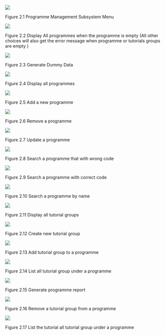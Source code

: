 

![](Aspose.Words.0cc624aa-32b7-4570-a35a-d168bbc07186.001.png)

Figure 2.1 Programme Management Subsystem Menu



![](Aspose.Words.0cc624aa-32b7-4570-a35a-d168bbc07186.002.png)

Figure 2.2 Display All programmes when the programme is empty (All other choices will also get the error message when programme or tutorials groups are empty )

![](Aspose.Words.0cc624aa-32b7-4570-a35a-d168bbc07186.003.png)

Figure 2.3 Generate Dummy Data

![](Aspose.Words.0cc624aa-32b7-4570-a35a-d168bbc07186.004.png)

Figure 2.4 Display all programmes

![](Aspose.Words.0cc624aa-32b7-4570-a35a-d168bbc07186.005.png)

Figure 2.5 Add a new programme

![](Aspose.Words.0cc624aa-32b7-4570-a35a-d168bbc07186.006.png)

Figure 2.6 Remove a programme


![](Aspose.Words.0cc624aa-32b7-4570-a35a-d168bbc07186.007.png)

Figure 2.7 Update a programme



![](Aspose.Words.0cc624aa-32b7-4570-a35a-d168bbc07186.008.png)

Figure 2.8 Search a programme that with wrong code

![](Aspose.Words.0cc624aa-32b7-4570-a35a-d168bbc07186.009.png)

Figure 2.9 Search a programme with correct code





![](Aspose.Words.0cc624aa-32b7-4570-a35a-d168bbc07186.010.png)

Figure 2.10 Search a programme by name

![](Aspose.Words.0cc624aa-32b7-4570-a35a-d168bbc07186.011.png)

Figure 2.11 Display all tutorial groups

![](Aspose.Words.0cc624aa-32b7-4570-a35a-d168bbc07186.012.png)

Figure 2.12 Create new tutorial group


![](Aspose.Words.0cc624aa-32b7-4570-a35a-d168bbc07186.013.png)

Figure 2.13 Add tutorial group to a programme


![](Aspose.Words.0cc624aa-32b7-4570-a35a-d168bbc07186.014.png)

Figure 2.14 List all tutorial group under a programme

![](Aspose.Words.0cc624aa-32b7-4570-a35a-d168bbc07186.015.png)

Figure 2.15 Generate programme report


![](Aspose.Words.0cc624aa-32b7-4570-a35a-d168bbc07186.016.png)

Figure 2.16 Remove a tutorial group from a programme

![](Aspose.Words.0cc624aa-32b7-4570-a35a-d168bbc07186.017.png)

Figure 2.17 List the tutorial all tutorial group under a programme


